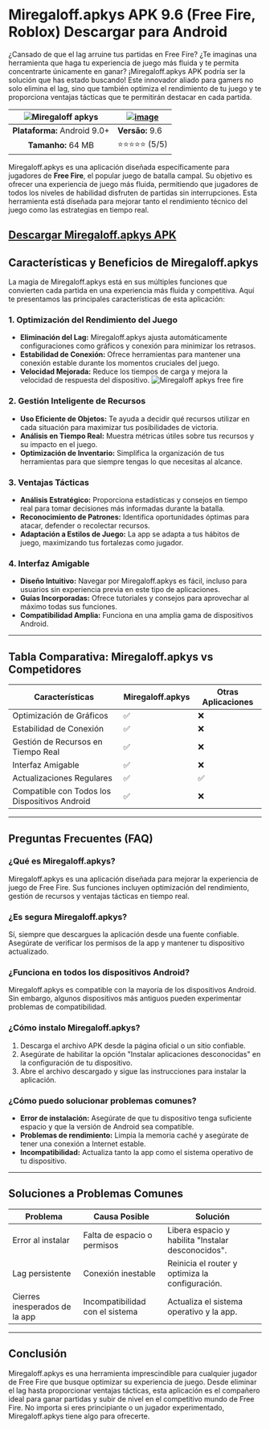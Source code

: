 # Miregaloff.apkys APK 9.6 (Free Fire, Roblox) Descargar para Android

¿Cansado de que el lag arruine tus partidas en Free Fire? ¿Te imaginas una herramienta que haga tu experiencia de juego más fluida y te permita concentrarte únicamente en ganar? ¡Miregaloff.apkys APK podría ser la solución que has estado buscando! Este innovador aliado para gamers no solo elimina el lag, sino que también optimiza el rendimiento de tu juego y te proporciona ventajas tácticas que te permitirán destacar en cada partida.

| ![Miregaloff apkys](https://github.com/user-attachments/assets/4cf949fd-7eb6-4668-b773-5f2536762082) | <a href="https://miregaloff.apkys.xyz/">![image](https://github.com/user-attachments/assets/62c94d7f-fe58-476d-8c18-cb4243a85d46)</a> |
|:-------------------------------------------------:|-----------------------|
| **Plataforma:** Android 9.0+                        | **Versão:** 9.6        |
| **Tamanho:** 64 MB                              | ⭐️⭐️⭐️⭐️⭐️ (5/5) |

Miregaloff.apkys es una aplicación diseñada específicamente para jugadores de **Free Fire**, el popular juego de batalla campal. Su objetivo es ofrecer una experiencia de juego más fluida, permitiendo que jugadores de todos los niveles de habilidad disfruten de partidas sin interrupciones. Esta herramienta está diseñada para mejorar tanto el rendimiento técnico del juego como las estrategias en tiempo real.

## [Descargar Miregaloff.apkys APK](https://spoo.me/JZKmXS)

## Características y Beneficios de Miregaloff.apkys

La magia de Miregaloff.apkys está en sus múltiples funciones que convierten cada partida en una experiencia más fluida y competitiva. Aquí te presentamos las principales características de esta aplicación:

### 1. **Optimización del Rendimiento del Juego**
   - **Eliminación del Lag:** Miregaloff.apkys ajusta automáticamente configuraciones como gráficos y conexión para minimizar los retrasos.
   - **Estabilidad de Conexión:** Ofrece herramientas para mantener una conexión estable durante los momentos cruciales del juego.
   - **Velocidad Mejorada:** Reduce los tiempos de carga y mejora la velocidad de respuesta del dispositivo.
![Miregaloff apkys free fire](https://github.com/user-attachments/assets/ff89f628-2bb8-4888-a151-292125fde48c)

### 2. **Gestión Inteligente de Recursos**
   - **Uso Eficiente de Objetos:** Te ayuda a decidir qué recursos utilizar en cada situación para maximizar tus posibilidades de victoria.
   - **Análisis en Tiempo Real:** Muestra métricas útiles sobre tus recursos y su impacto en el juego.
   - **Optimización de Inventario:** Simplifica la organización de tus herramientas para que siempre tengas lo que necesitas al alcance.

### 3. **Ventajas Tácticas**
   - **Análisis Estratégico:** Proporciona estadísticas y consejos en tiempo real para tomar decisiones más informadas durante la batalla.
   - **Reconocimiento de Patrones:** Identifica oportunidades óptimas para atacar, defender o recolectar recursos.
   - **Adaptación a Estilos de Juego:** La app se adapta a tus hábitos de juego, maximizando tus fortalezas como jugador.

### 4. **Interfaz Amigable**
   - **Diseño Intuitivo:** Navegar por Miregaloff.apkys es fácil, incluso para usuarios sin experiencia previa en este tipo de aplicaciones.
   - **Guías Incorporadas:** Ofrece tutoriales y consejos para aprovechar al máximo todas sus funciones.
   - **Compatibilidad Amplia:** Funciona en una amplia gama de dispositivos Android.

---

## Tabla Comparativa: Miregaloff.apkys vs Competidores

| **Características**                 | **Miregaloff.apkys**     | **Otras Aplicaciones**   |
|-------------------------------------|--------------------------|--------------------------|
| Optimización de Gráficos            | ✅                        | ❌                        |
| Estabilidad de Conexión             | ✅                        | ❌                        |
| Gestión de Recursos en Tiempo Real  | ✅                        | ❌                        |
| Interfaz Amigable                   | ✅                        | ❌                        |
| Actualizaciones Regulares           | ✅                        | ✅                        |
| Compatible con Todos los Dispositivos Android | ✅        | ❌                        |

---

## Preguntas Frecuentes (FAQ)

### **¿Qué es Miregaloff.apkys?**
Miregaloff.apkys es una aplicación diseñada para mejorar la experiencia de juego de Free Fire. Sus funciones incluyen optimización del rendimiento, gestión de recursos y ventajas tácticas en tiempo real.

### **¿Es segura Miregaloff.apkys?**
Sí, siempre que descargues la aplicación desde una fuente confiable. Asegúrate de verificar los permisos de la app y mantener tu dispositivo actualizado.

### **¿Funciona en todos los dispositivos Android?**
Miregaloff.apkys es compatible con la mayoría de los dispositivos Android. Sin embargo, algunos dispositivos más antiguos pueden experimentar problemas de compatibilidad.

### **¿Cómo instalo Miregaloff.apkys?**
1. Descarga el archivo APK desde la página oficial o un sitio confiable.
2. Asegúrate de habilitar la opción "Instalar aplicaciones desconocidas" en la configuración de tu dispositivo.
3. Abre el archivo descargado y sigue las instrucciones para instalar la aplicación.

### **¿Cómo puedo solucionar problemas comunes?**
- **Error de instalación:** Asegúrate de que tu dispositivo tenga suficiente espacio y que la versión de Android sea compatible.
- **Problemas de rendimiento:** Limpia la memoria caché y asegúrate de tener una conexión a Internet estable.
- **Incompatibilidad:** Actualiza tanto la app como el sistema operativo de tu dispositivo.

---

## Soluciones a Problemas Comunes

| **Problema**                       | **Causa Posible**                   | **Solución**                                   |
|------------------------------------|-------------------------------------|-----------------------------------------------|
| Error al instalar                  | Falta de espacio o permisos         | Libera espacio y habilita "Instalar desconocidos". |
| Lag persistente                    | Conexión inestable                  | Reinicia el router y optimiza la configuración. |
| Cierres inesperados de la app      | Incompatibilidad con el sistema     | Actualiza el sistema operativo y la app.       |

---

## Conclusión

Miregaloff.apkys es una herramienta imprescindible para cualquier jugador de Free Fire que busque optimizar su experiencia de juego. Desde eliminar el lag hasta proporcionar ventajas tácticas, esta aplicación es el compañero ideal para ganar partidas y subir de nivel en el competitivo mundo de Free Fire. No importa si eres principiante o un jugador experimentado, Miregaloff.apkys tiene algo para ofrecerte.


